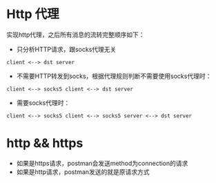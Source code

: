 # Http 代理

实现http代理，之后所有消息的流转完整顺序如下：

* 只分析HTTP请求，跟socks代理无关
```
client <--> dst server
```
* 不需要HTTP转发到socks，根据代理规则判断不需要使用socks代理时：
```
client <--> socks5 client <--> dst server
```
* 需要socks代理时：
```
client <--> socks5 client <--> socks5 server <--> dst server
```

# http && https

* 如果是https请求，postman会发送method为connection的请求
* 如果是http请求，postman发送的就是原请求方式

